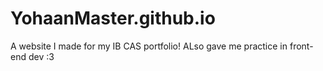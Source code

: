 # YohaanMaster.github.io

A website I made for my IB CAS portfolio! ALso gave me practice in front-end dev :3 
